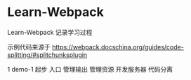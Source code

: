 # Learn-Webpack
Learn-Webpack  记录学习过程

示例代码来源于 
https://webpack.docschina.org/guides/code-splitting/#splitchunksplugin


1 demo-1 
起步 入口 管理输出  管理资源  开发服务器  代码分离